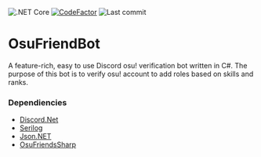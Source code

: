 ![.NET Core](https://github.com/AbdShullah/OsuFriendBot/workflows/.NET%20Core/badge.svg)
[![CodeFactor](https://www.codefactor.io/repository/github/abdshullah/osufriendsbot/badge)](https://www.codefactor.io/repository/github/abdshullah/osufriendbot)
![Last commit](https://img.shields.io/github/last-commit/AbdShullah/OsuFriendBot)

# OsuFriendBot
A feature-rich, easy to use Discord osu! verification bot written in C#.
The purpose of this bot is to verify osu! account to add roles based on skills and ranks.

### Dependiencies
  * [Discord.Net](https://github.com/discord-net/Discord.Net)  
  * [Serilog](https://github.com/serilog/serilog)  
  * [Json.NET](https://github.com/JamesNK/Newtonsoft.Json)  
  * [OsuFriendsSharp](https://github.com/AbdShullah/OsuFriendsSharp)  
